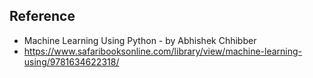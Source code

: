 ## Reference
 - Machine Learning Using Python - by Abhishek Chhibber
  - https://www.safaribooksonline.com/library/view/machine-learning-using/9781634622318/

  